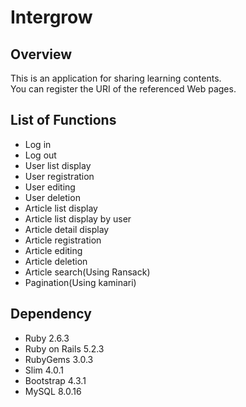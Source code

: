# Intergrow

## Overview
This is an application for sharing learning contents.  
You can register the URI of the referenced Web pages.

## List of Functions
- Log in
- Log out
- User list display
- User registration
- User editing
- User deletion
- Article list display
- Article list display by user
- Article detail display
- Article registration
- Article editing
- Article deletion
- Article search(Using Ransack)
- Pagination(Using kaminari)

## Dependency
- Ruby 2.6.3
- Ruby on Rails 5.2.3
- RubyGems 3.0.3
- Slim 4.0.1
- Bootstrap 4.3.1
- MySQL 8.0.16
